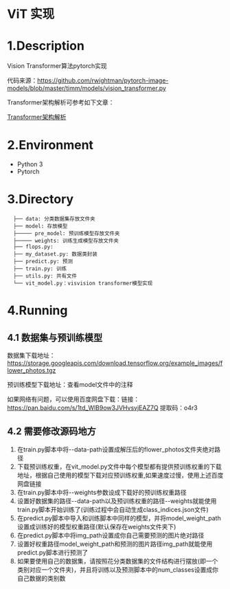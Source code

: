 # ViT 实现

# 1.Description

Vision Transformer算法pytorch实现

代码来源：https://github.com/rwightman/pytorch-image-models/blob/master/timm/models/vision_transformer.py

Transformer架构解析可参考如下文章：

[Transformer架构解析](https://wdndev.github.io/2023/05/25/Transformer/Transformer%E6%9E%B6%E6%9E%84%E8%A7%A3%E6%9E%90)

# 2.Environment

- Python 3
- Pytorch

# 3.Directory

```shell
  ├── data: 分类数据集存放文件夹
  ├── model: 存放模型
  ├───── pre_model: 预训练模型存放文件夹
  ├───── weights: 训练生成模型存放文件夹
  ├── flops.py: 
  ├── my_dataset.py: 数据类封装
  ├── predict.py: 预测
  ├── train.py: 训练
  ├── utils.py: 共有文件
  └── vit_model.py：visvision transformer模型实现
```
# 4.Running

## 4.1 数据集与预训练模型

数据集下载地址：https://storage.googleapis.com/download.tensorflow.org/example_images/flower_photos.tgz

预训练模型下载地址：查看model文件中的注释

如果网络有问题，可以使用百度网盘下载：链接：https://pan.baidu.com/s/1td_WlB9ow3JVHvsvjEAZ7Q  提取码：o4r3

## 4.2 需要修改源码地方

1. 在train.py脚本中将--data-path设置成解压后的flower_photos文件夹绝对路径
2. 下载预训练权重，在vit_model.py文件中每个模型都有提供预训练权重的下载地址，根据自己使用的模型下载对应预训练权重,如果速度过慢，使用上述百度网盘链接
3. 在train.py脚本中将--weights参数设成下载好的预训练权重路径
4. 设置好数据集的路径--data-path以及预训练权重的路径--weights就能使用train.py脚本开始训练了(训练过程中会自动生成class_indices.json文件)
5. 在predict.py脚本中导入和训练脚本中同样的模型，并将model_weight_path设置成训练好的模型权重路径(默认保存在weights文件夹下)
6. 在predict.py脚本中将img_path设置成你自己需要预测的图片绝对路径
7. 设置好权重路径model_weight_path和预测的图片路径img_path就能使用predict.py脚本进行预测了
8. 如果要使用自己的数据集，请按照花分类数据集的文件结构进行摆放(即一个类别对应一个文件夹)，并且将训练以及预测脚本中的num_classes设置成你自己数据的类别数


